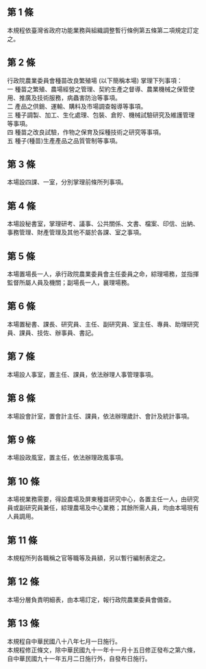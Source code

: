 第 1 條
-------
本規程依臺灣省政府功能業務與組織調整暫行條例第五條第二項規定訂定  
之。

第 2 條
-------
行政院農業委員會種苗改良繁殖場 (以下簡稱本場) 掌理下列事項：  
一  種苗之繁殖、農場經營之管理、契約生產之督導、農業機械之保管使  
    用、推廣及技術服務，病蟲害防治等事項。  
二  產品之供銷、運輸、購料及市場調查報導等事項。  
三  種子調製、加工、生化處理、包裝、倉貯、機械試驗研究及維護管理  
    等事項。  
四  種苗之改良試驗，作物之保育及採種技術之研究等事項。  
五  種子(種苗)生產產品之品質管制等事項。

第 3 條
-------
本場設四課、一室，分別掌理前條所列事項。

第 4 條
-------
本場設秘書室，掌理研考、議事、公共關係、文書、檔案、印信、出納、  
事務管理、財產管理及其他不屬於各課、室之事項。

第 5 條
-------
本場置場長一人，承行政院農業委員會主任委員之命，綜理場務，並指揮  
監督所屬人員及機關；副場長一人，襄理場務。

第 6 條
-------
本場置秘書、課長、研究員、主任、副研究員、室主任、專員、助理研究  
員、課員、技佐、辦事員、書記。

第 7 條
-------
本場設人事室，置主任、課員，依法辦理人事管理事項。

第 8 條
-------
本場設會計室，置會計主任、課員，依法辦理歲計、會計及統計事項。

第 9 條
-------
本場設政風室，置主任，依法辦理政風事項。

第 10 條
--------
本場視業務需要，得設農場及屏東種苗研究中心，各置主任一人，由研究  
員或副研究員兼任，綜理農場及中心業務；其餘所需人員，均由本場現有  
人員調用。

第 11 條
--------
本規程所列各職稱之官等職等及員額，另以暫行編制表定之。

第 12 條
--------
本場分層負責明細表，由本場訂定，報行政院農業委員會備查。

第 13 條
--------
本規程自中華民國八十八年七月一日施行。  
本規程修正條文，除中華民國九十一年十一月十五日修正發布之第六條，  
自中華民國九十一年五月二日施行外，自發布日施行。

